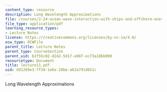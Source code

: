 ```yaml
---
content_type: resource
description: Long Wavelength Approximations
file: /courses/2-24-ocean-wave-interaction-with-ships-and-offshore-energy-systems-13-022-spring-2002/dd1269e37f3d1e6e28bea62a791d651c_lecture11.pdf
file_type: application/pdf
learning_resource_types:
- Lecture Notes
license: https://creativecommons.org/licenses/by-nc-sa/4.0/
ocw_type: OCWFile
parent_title: Lecture Notes
parent_type: CourseSection
parent_uid: b1f55c02-d242-5d17-a987-ec73a18bb098
resourcetype: Document
title: lecture11.pdf
uid: dd1269e3-7f3d-1e6e-28be-a62a791d651c
---
```

Long Wavelength Approximations